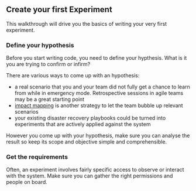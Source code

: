 ## Create your first Experiment

This walkthrough will drive you the basics of writing your very first
experiment.

### Define your hypothesis

Before you start writing code, you need to define your hypthesis. What is it
you are trying to confirm or infirm?

There are various ways to come up with an hypothesis:

* a real scenario that you and your team did not fully get a chance to learn
  from while in emergency mode. Retrospective sessions in agile teams may be
  a great starting point
* [impact mapping][impactmapping] is another strategy to let the team bubble
  up relevant scenarios
* your existing disaster recovery playbooks could be turned into experiments
  that are actively applied against the system


[impactmapping]: https://www.impactmapping.org/

However you come up with your hypothesis, make sure you can analyse the 
result so keep its scope and objective simple and comprehensible.

### Get the requirements

Often, an experiment involves fairly specific access to observe or interact
with the system. Make sure you can gather the right permissions and people on
board.
